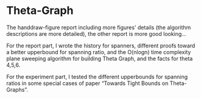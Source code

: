 # Theta-Graph
The handdraw-figure report including more figures' details (the algorithm descriptions are more detailed), the other report is more good looking... 

For the report part, I wrote the history for spanners, different proofs toward a better upperbound for spanning ratio, and the O(nlogn) time complexity plane sweeping algorithm for building Theta Graph, and the facts for theta 4,5,6.

For the experiment part, I tested the different upperbounds for spanning ratios in some special cases of paper “Towards Tight Bounds on Theta-Graphs”.
